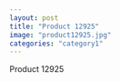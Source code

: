 ```yaml
---
layout: post
title: "Product 12925"
image: "product12925.jpg"
categories: "category1"
---
```

Product 12925
